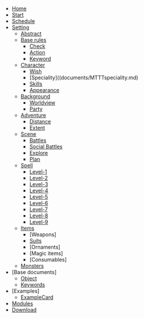 <!-- docs/_sidebar.md -->

* [Home](home.md)
* [Start](start.md)
* [Schedule](Schedule.md)
* [Setting](documents.md)
	* [Abstract](documents/MTTTabstract.md)
	* [Base rules](documents/MTTTbase.md)
		* [Check](documents/MTTTcheck.md)
		* [Action](documents/MTTTaction.md)
		* [Keyword](documents/MTTTkeyword.md)
	* [Character](documents/MTTTcharacter.md)
		* [Wish](documents/MTTTwish.md)
		* [Speciality]((documents/MTTTspeciality.md)
		* [Skills](documents/MTTTskill.md)
		* [Appearance](documents/MTTTapearance.md)
	* [Background](documents/MTTTbackground.md)
		* [Worldview](documents/MTTTadventure.md)
		* [Party](documents/MTTTparty.md)
	* [Adventure](documents/MTTTadventure.md)
		* [Distance](documents/MTTTdistance.md)	
		* [Extent](documents/MTTTextent.md)	
	* [Scene](documents/MTTTscene.md)
		* [Battles](documents/MTTTbattle.md)
		* [Social Battles](documents/MTTTsocialbattle.md)
		* [Explore](documents/MTTTexplore.md)
		* [Plan](documents/MTTTplan.md)
    * [Spell](documents/MTTTspelloverview.md)
		* [Level-1](documents/MTTTspells1.md)
		* [Level-2](documents/MTTTspells2.md)
		* [Level-3](documents/MTTTspells3.md)
		* [Level-4](documents/MTTTspells4.md)
		* [Level-5](documents/MTTTspells5.md)
		* [Level-6](documents/MTTTspells6.md)
		* [Level-7](documents/MTTTspells7.md)
		* [Level-8](documents/MTTTspells8.md)
		* [Level-9](documents/MTTTspells9.md)
	* [Items](documents/MTTTitems.md)
		* [Weapons]
		* [Suits](documents/MTTTsuit.md)
		* [Ornaments]
		* [Magic items]
		* [Consumables]
	* [Monsters](documents/MTTTmonsters.md)
* [Base documents]
	* [Object](documents/MTTTobject.md)
	* [Keywords](documents/MTTTkeywords.md)
* [Examples]
	* [ExampleCard](documents/MTTTcharactersheet.md)
* [Modules](Modules.md)
* [Download](Download.md)

